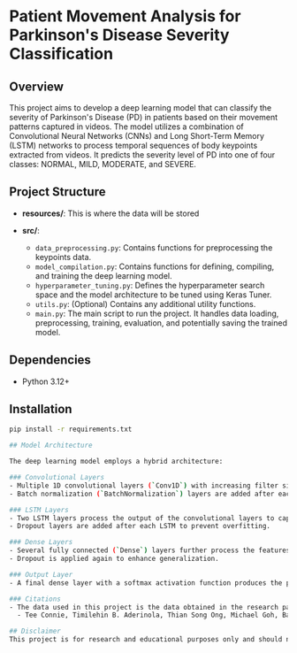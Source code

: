 # Patient Movement Analysis for Parkinson's Disease Severity Classification

## Overview
This project aims to develop a deep learning model that can classify the severity of Parkinson's Disease (PD) in patients based on their movement patterns captured in videos. The model utilizes a combination of Convolutional Neural Networks (CNNs) and Long Short-Term Memory (LSTM) networks to process temporal sequences of body keypoints extracted from videos. It predicts the severity level of PD into one of four classes: NORMAL, MILD, MODERATE, and SEVERE.

## Project Structure

- **resources/**: This is where the data will be stored
  
- **src/**:
  - `data_preprocessing.py`: Contains functions for preprocessing the keypoints data.
  - `model_compilation.py`: Contains functions for defining, compiling, and training the deep learning model.
  - `hyperparameter_tuning.py`: Defines the hyperparameter search space and the model architecture to be tuned using Keras Tuner.
  - `utils.py`: (Optional) Contains any additional utility functions.
  - `main.py`: The main script to run the project. It handles data loading, preprocessing, training, evaluation, and potentially saving the trained model.

## Dependencies
- Python 3.12+

## Installation
```bash
pip install -r requirements.txt

## Model Architecture

The deep learning model employs a hybrid architecture:

### Convolutional Layers
- Multiple 1D convolutional layers (`Conv1D`) with increasing filter sizes are applied to the input sequence of keypoints to extract spatial features within each frame.
- Batch normalization (`BatchNormalization`) layers are added after each convolutional layer to stabilize training and improve generalization.

### LSTM Layers
- Two LSTM layers process the output of the convolutional layers to capture temporal dependencies in the movement patterns across frames.
- Dropout layers are added after each LSTM to prevent overfitting.

### Dense Layers
- Several fully connected (`Dense`) layers further process the features learned by the convolutional and LSTM layers.
- Dropout is applied again to enhance generalization.

### Output Layer
- A final dense layer with a softmax activation function produces the probability distribution over the four PD severity classes.

### Citations
- The data used in this project is the data obtained in the research paper: Pose-Based Gait Analysis for Diagnosis of Parkinson’s Disease
  - Tee Connie, Timilehin B. Aderinola, Thian Song Ong, Michael Goh, Bayu Erfianto, Bedy Purnama, “Pose-based Gait Analysis for Diagnosis of Parkinson’s Disease”, Algorithms, 15(12), 474, 2022. DOI: https://doi.org/10.3390/a15120474.

## Disclaimer
This project is for research and educational purposes only and should not be used for making actual medical diagnoses or treatment decisions. Always consult with a qualified healthcare professional for any health concerns.
